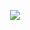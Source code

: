 


<div align="center">
  
![](https://komarev.com/ghpvc/?username=Luthervonivory&color=blue)



       
